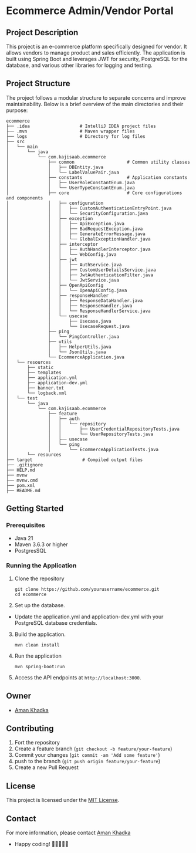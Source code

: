 # Ecommerce Admin/Vendor Portal

## Project Description
This project is an e-commerce platform specifically designed for vendor. It allows 
vendors to manage product and sales efficiently. The application is built using Spring Boot and leverages JWT for security, PostgreSQL for the database, and various other libraries for logging and testing.

## Project Structure
The project follows a modular structure to separate concerns and improve maintainability. Below is a brief overview of the main directories and their purpose:

````
ecommerce
├── .idea                   # IntelliJ IDEA project files
├── .mvn                    # Maven wrapper files
├── logs                    # Directory for log files
├── src
│   └── main
│       └── java
│           └── com.kajisaab.ecommerce
│               ├── common                    # Common utility classes
│               │   ├── DBEntity.java
│               │   └── LabelValuePair.java
│               ├── constants                 # Application constants
│               │   ├── UserRoleConstantEnum.java
│               │   └── UserTypeConstantEnum.java
│               ├── core                      # Core configurations and components
│               │   ├── configuration
│               │   │   ├── CustomAuthenticationEntryPoint.java
│               │   │   └── SecurityConfiguration.java
│               │   ├── exception
│               │   │   ├── ApiException.java
│               │   │   ├── BadRequestException.java
│               │   │   ├── GenerateErrorMessage.java
│               │   │   └── GlobalExceptionHandler.java
│               │   ├── interceptor
│               │   │   ├── AuthHandlerInterceptor.java
│               │   │   └── WebConfig.java
│               │   ├── jwt
│               │   │   ├── AuthService.java
│               │   │   ├── CustomUserDetailsService.java
│               │   │   ├── JwtAuthenticationFilter.java
│               │   │   └── JwtService.java
│               │   ├── OpenApiConfig
│               │   │   └── OpenApiConfig.java
│               │   ├── responseHandler
│               │   │   ├── ResponseDataHandler.java
│               │   │   ├── ResponseHandler.java
│               │   │   └── ResponseHandlerService.java
│               │   └── usecase
│               │       ├── Usecase.java
│               │       └── UsecaseRequest.java
│               ├── ping
│               │   └── PingController.java
│               ├── utils
│               │   ├── HelperUtils.java
│               │   └── JsonUtils.java
│               └── EcommerceApplication.java
│   └── resources
│       ├── static
│       ├── templates
│       ├── application.yml
│       ├── application-dev.yml
│       ├── banner.txt
│       └── logback.xml
│   └── test
│       └── java
│           └── com.kajisaab.ecommerce
│               ├── feature
│               │   ├── auth
│               │   │   └── repository
│               │   │       ├── UserCredentialRepositoryTests.java
│               │   │       └── UserRepositoryTests.java
│               │   ├── usecase
│               │   └── ping
│               │       └── EcommerceApplicationTests.java
│       └── resources
├── target                   # Compiled output files
├── .gitignore
├── HELP.md
├── mvnw
├── mvnw.cmd
├── pom.xml
├── README.md
````
## Getting Started

### Prerequisites
- Java 21
- Maven 3.6.3 or higher
- PostgresSQL

### Running the Application
1. Clone the repository
    ````
    git clone https://github.com/yourusername/ecommerce.git
    cd ecommerce
    ````
2. Set up the database.


- Update the application.yml and application-dev.yml with your PostgreSQL database credentials.
3. Build the application.
    ```
    mvn clean install
    ```
4. Run the application
    ```
    mvn spring-boot:run
    ```
5. Access the API endpoints at `http://localhost:3000`.

## Owner

- [Aman Khadka](https://github.com/kajisaab/)

## Contributing
1. Fort the repository
2. Create a feature branch (`git checkout -b feature/your-feature`)
3. Commit your changes (`git commit -am 'Add some feature'`)
4. push to the branch (`git push origin feature/your-feature`)
5. Create a new Pull Request

## License
This project is licensed under the [MIT License](https://github.com/git/git-scm.com/blob/main/MIT-LICENSE.txt).

## Contact
For more information, please contact [Aman Khadka](amankhadkakaji@gmail.com)

- Happy coding! 🚀🚀🚀🚀🚀

